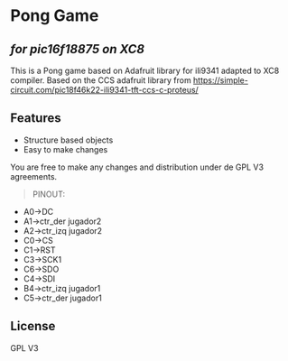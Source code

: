 # Pong Game
## _for pic16f18875 on XC8_

This is a Pong game based on Adafruit library for ili9341 adapted to XC8 compiler.
Based on the CCS adafruit library from https://simple-circuit.com/pic18f46k22-ili9341-tft-ccs-c-proteus/
## Features

- Structure based objects
- Easy to make changes 

You are free to make any changes and distribution under de GPL V3 agreements.

>PINOUT:
 * A0->DC
 * A1->ctr_der jugador2
 * A2->ctr_izq jugador2
 * C0->CS
 * C1->RST
 * C3->SCK1
 * C6->SDO
 * C4->SDI
 * B4->ctr_izq jugador1
 * C5->ctr_der jugador1

## License
GPL V3

